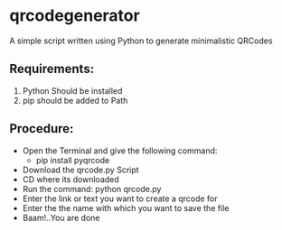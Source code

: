 # qrcodegenerator
A simple script written using Python to generate minimalistic QRCodes 

## Requirements:
1. Python Should be installed
2. pip should be added to Path

## Procedure:
* Open the Terminal and give the following command:
  * pip install pyqrcode
* Download the qrcode.py Script
* CD where its downloaded
* Run the command:
  python qrcode.py
* Enter the link or text you want to create a qrcode for
* Enter the the name with which you want to save the file
* Baam!..You are done
